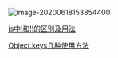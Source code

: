 ![image-20200618153854400](C:\Users\admin\AppData\Roaming\Typora\typora-user-images\image-20200618153854400.png)

[js中!和!!的区别及用法](https://blog.csdn.net/chenggang_zh/article/details/84335252)

[Object.keys几种使用方法](https://blog.csdn.net/qq_35181466/article/details/106076367)